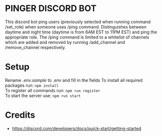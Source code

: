 # PINGER DISCORD BOT
This discord bot ping users (previously selected when running command /set_role) when someone uses /ping command.
Distinguishes between daytime and night time (daytime is from 6AM EST to 11PM EST) and ping the appropriate role.
The /ping command is limited to a whitelist of channels which are added and removed by running /add_channel and /remove_channel respectively.

# Setup

Rename *.env.sample* to *.env* and fill in the fields
To install all required packages run: `npm install`<br>
To register all commands run: `npm run register`<br>
To start the server use: `npm run start`<br>

# Credits

- https://discord.com/developers/docs/quick-start/getting-started
